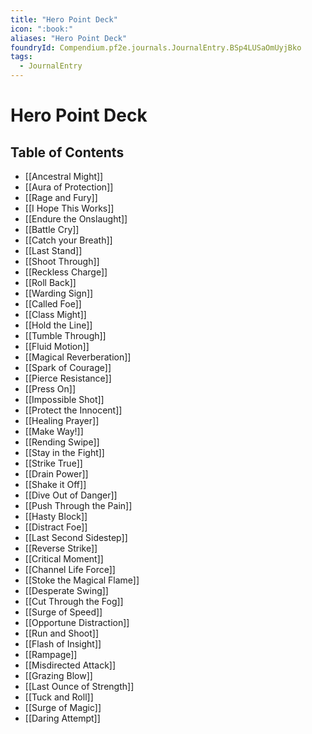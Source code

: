 ```yaml
---
title: "Hero Point Deck"
icon: ":book:"
aliases: "Hero Point Deck"
foundryId: Compendium.pf2e.journals.JournalEntry.BSp4LUSaOmUyjBko
tags:
  - JournalEntry
---
```


# Hero Point Deck

## Table of Contents

- [[Ancestral Might]]
- [[Aura of Protection]]
- [[Rage and Fury]]
- [[I Hope This Works]]
- [[Endure the Onslaught]]
- [[Battle Cry]]
- [[Catch your Breath]]
- [[Last Stand]]
- [[Shoot Through]]
- [[Reckless Charge]]
- [[Roll Back]]
- [[Warding Sign]]
- [[Called Foe]]
- [[Class Might]]
- [[Hold the Line]]
- [[Tumble Through]]
- [[Fluid Motion]]
- [[Magical Reverberation]]
- [[Spark of Courage]]
- [[Pierce Resistance]]
- [[Press On]]
- [[Impossible Shot]]
- [[Protect the Innocent]]
- [[Healing Prayer]]
- [[Make Way!]]
- [[Rending Swipe]]
- [[Stay in the Fight]]
- [[Strike True]]
- [[Drain Power]]
- [[Shake it Off]]
- [[Dive Out of Danger]]
- [[Push Through the Pain]]
- [[Hasty Block]]
- [[Distract Foe]]
- [[Last Second Sidestep]]
- [[Reverse Strike]]
- [[Critical Moment]]
- [[Channel Life Force]]
- [[Stoke the Magical Flame]]
- [[Desperate Swing]]
- [[Cut Through the Fog]]
- [[Surge of Speed]]
- [[Opportune Distraction]]
- [[Run and Shoot]]
- [[Flash of Insight]]
- [[Rampage]]
- [[Misdirected Attack]]
- [[Grazing Blow]]
- [[Last Ounce of Strength]]
- [[Tuck and Roll]]
- [[Surge of Magic]]
- [[Daring Attempt]]